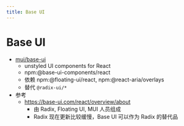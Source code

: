 ```yaml
---
title: Base UI
---
```


# Base UI

- [mui/base-ui](https://github.com/mui/base-ui)
  - unstyled UI components for React
  - npm:@base-ui-components/react
  - 依赖 npm:@floating-ui/react, npm:@react-aria/overlays
  - 替代 `@radix-ui/*`
- 参考
  - https://base-ui.com/react/overview/about
    - 由 Radix, Floating UI, MUI 人员组成
    - Radix 现在更新比较缓慢，Base UI 可以作为 Radix 的替代品

